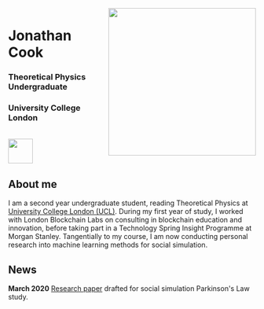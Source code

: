 <img align="right" width="300" height="300" src="https://avatars2.githubusercontent.com/u/61160978?s=96&v=4">

# Jonathan Cook
### Theoretical Physics Undergraduate
### University College London
 
 <br/>
 <a href="https://www.linkedin.com/in/jonathan-cook-78339618a/
" target="_blank"><img src="https://upload.wikimedia.org/wikipedia/commons/thumb/c/c9/Linkedin.svg/1200px-Linkedin.svg.png" 
width="50" height="50" /></a>

## About me

I am a second year undergraduate student, reading Theoretical Physics at [University College London (UCL)](https://www.ucl.ac.uk). During my first year of study, I worked with London Blockchain Labs on consulting in blockchain education and innovation, before taking part in a Technology Spring Insight Programme at Morgan Stanley. Tangentially to my course, I am now conducting personal research into machine learning methods for social simulation. 

## News

**March 2020**
[Research paper](https://github.com/jonathan-cook235/ideation/blob/master/Why%20We%20Disagree.pdf) drafted for social simulation Parkinson's Law study.
